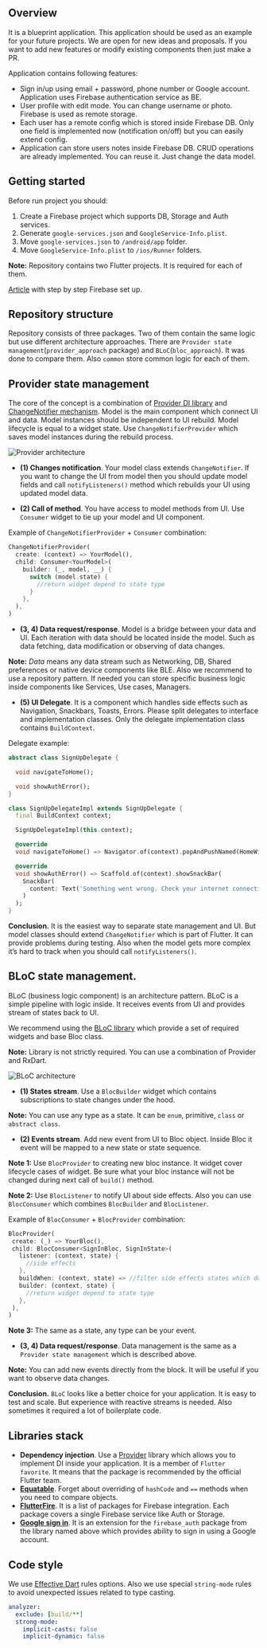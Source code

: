 ## Overview
It is a blueprint application. This application should be used as an example for your future projects. We are open for new ideas and proposals. If you want to add new features or modify existing components then just make a PR.

Application contains following features:
* Sign in/up using email + password, phone number or Google account. Application uses Firebase authentication service as BE.
* User profile with edit mode. You can change username or photo. Firebase is used as remote storage. 
* Each user has a remote config which is stored inside Firebase DB. Only one field is implemented now (notification on/off) but you can easily extend config.
* Application can store users notes inside Firebase DB. CRUD operations are already implemented. You can reuse it. Just change the data model.
## Getting started
Before run project you should:
1. Create a Firebase project which supports DB, Storage and Auth services. 
2. Generate `google-services.json` and `GoogleService-Info.plist`. 
3. Move `google-services.json` to `/android/app` folder.
4. Move `GoogleService-Info.plist` to `/ios/Runner` folders.

**Note:** Repository contains two Flutter projects. It is required for each of them.

[Article](https://medium.com/flutterpub/flutter-how-to-do-user-login-with-firebase-a6af760b14d5) with step by step Firebase set up.
## Repository structure
Repository consists of three packages. Two of them contain the same logic but use different architecture approaches. There are `Provider state management`(`provider_approach` package) and `BLoC`(`bloc_approach`). It was done to compare them. Also `common` store common logic for each of them.

## Provider state management
The core of the concept is a combination of [Provider DI library](https://pub.dev/packages/provider) and [ChangeNotifier mechanism](https://flutter.dev/docs/development/data-and-backend/state-mgmt/simple). Model is the main component which connect UI and data. Model instances should be independent to UI rebuild. Model lifecycle is equal to a widget state. Use `ChangeNotifierProvider` which saves model instances during the rebuild process.

![Provider architecture](diagrams/provider_diagram.png)
* **(1) Changes notification**. Your model class extends `ChangeNotifier`. If you want to change the UI from model then you should update model fields and call `notifyListeners()` method which rebuilds your UI using updated model data.

* **(2) Call of method**. You have access to model methods from UI. Use `Consumer` widget to tie up your model and UI component.

Example of `ChangeNotifierProvider` + `Consumer` combination:
```dart
ChangeNotifierProvider(
  create: (context) => YourModel(),
  child: Consumer<YourModel>(
    builder: (_, model, __) {
      switch (model.state) {
        //return widget depend to state type
      }
    },
  ),
)
```
* **(3, 4) Data request/response**. Model is a bridge between your data and UI. Each iteration with data should be located inside the model. Such as data fetching, data modification or observing of data changes.

**Note:** _Data_ means any data stream such as Networking, DB, Shared preferences or native device components like BLE. Also we recommend to use a repository pattern. If needed you can store specific business logic inside components like Services, Use cases, Managers.
* **(5) UI Delegate**. It is a component which handles side effects such as Navigation, Snackbars, Toasts, Errors. Please split delegates to interface and implementation classes. Only the delegate implementation class contains `BuildContext`.

Delegate example:
```dart
abstract class SignUpDelegate {

  void navigateToHome();

  void showAuthError();
}

class SignUpDelegateImpl extends SignUpDelegate {
  final BuildContext context;

  SignUpDelegateImpl(this.context);

  @override
  void navigateToHome() => Navigator.of(context).popAndPushNamed(HomeWidget.route);

  @override
  void showAuthError() => Scaffold.of(context).showSnackBar(
    SnackBar(
      content: Text('Something went wrong. Check your internet connection'),
    )
  );
}
```

**Conclusion.** It is the easiest way to separate state management and UI. But model classes should extend `ChangeNotifier` which is part of Flutter. It can provide problems during testing. Also when the model gets more complex it’s hard to track when you should call `notifyListeners()`.
## BLoC state management.
BLoC (business logic component) is an architecture pattern. BLoC is a simple pipeline with logic inside. It receives events from UI and provides stream of states back to UI.

We recommend using the [BLoC library](https://bloclibrary.dev/#/gettingstarted) which provide a set of required widgets and base Bloc class.

**Note:** Library is not strictly required. You can use a combination of Provider and RxDart. 

![BLoC architecture](diagrams/bloc_diagram.png)
* **(1) States stream**. Use a `BlocBuilder` widget which contains subscriptions to state changes under the hood.

**Note:** You can use any type as a state. It can be `enum`, primitive, `class` or `abstract class`.

* **(2) Events stream**. Add new event from UI to Bloc object. Inside Bloc it event will be mapped to a new state or state sequence.

**Note 1:** Use `BlocProvider` to creating new bloc instance. It widget cover lifecycle cases of widget. Be sure what your bloc instance will not be changed during next call of `build()` method.

**Note 2:** Use `BlocListener` to notify UI about side effects. Also you can use `BlocConsumer` which combines `BlocBuilder` and `BlocListener`.

Example of `BlocConsumer` + `BlocProvider` combination:
```dart
BlocProvider(
 create: (_) => YourBloc(),
 child: BlocConsumer<SignInBloc, SignInState>(
   listener: (context, state) {
     //side effects
   },
   buildWhen: (context, state) => //filter side effects states which do not required widget changes,
   builder: (context, state) {
     //return widget depend to state type
   },
 ),
)
```

**Note 3:** The same as a state, any type can be your event.

* **(3, 4) Data request/response**. Data management is the same as a `Provider state management` which is described above.

**Note:** You can add new events directly from the block. It will be useful if you want to observe data changes.

**Conclusion.** `BLoC` looks like a better choice for your application. It is easy to test and scale. But experience with reactive streams is needed. Also sometimes it required a lot of boilerplate code.
## Libraries stack
* **Dependency injection**. Use a [Provider](https://pub.dev/packages/provider) library which allows you to implement DI inside your application. It is a member of `Flutter favorite`. It means that the package is recommended by the official Flutter team.
* [**Equatable**](https://pub.dev/packages/equatable). Forget about overriding of `hashCode` and `==` methods when you need to compare objects.
* [**FlutterFire**](https://github.com/FirebaseExtended/flutterfire). It is a list of packages for Firebase integration. Each package covers a single Firebase service like Auth or Storage.
* [**Google sign in**](https://pub.dev/packages/google_sign_in). It is an extension for the `firebase_auth` package from the library named above which provides ability to sign in using a Google account.

## Code style
We use [Effective Dart](https://dart.dev/guides/language/effective-dart) rules options. Also we use special `string-mode` rules to avoid unexpected issues related to type casting.
```yaml
analyzer:
  exclude: [build/**]
  strong-mode:
    implicit-casts: false
    implicit-dynamic: false
```

